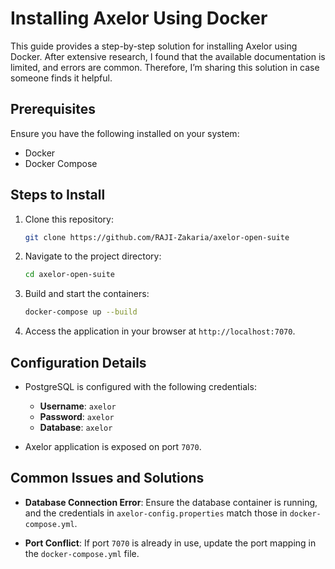 # Installing Axelor Using Docker

This guide provides a step-by-step solution for installing Axelor using Docker. After extensive research, I found that the available documentation is limited, and errors are common. Therefore, I’m sharing this solution in case someone finds it helpful.

## Prerequisites

Ensure you have the following installed on your system:

- Docker
- Docker Compose

## Steps to Install

1. Clone this repository:
   ```bash
   git clone https://github.com/RAJI-Zakaria/axelor-open-suite
   ```
2. Navigate to the project directory:
   ```bash
   cd axelor-open-suite
   ```
3. Build and start the containers:
   ```bash
   docker-compose up --build
   ```
4. Access the application in your browser at `http://localhost:7070`.

## Configuration Details

- PostgreSQL is configured with the following credentials:

  - **Username**: `axelor`
  - **Password**: `axelor`
  - **Database**: `axelor`

- Axelor application is exposed on port `7070`.

## Common Issues and Solutions

- **Database Connection Error**: Ensure the database container is running, and the credentials in `axelor-config.properties` match those in `docker-compose.yml`.

- **Port Conflict**: If port `7070` is already in use, update the port mapping in the `docker-compose.yml` file.
